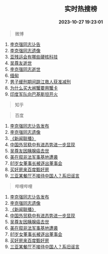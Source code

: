 <div align="center"><h2>实时热搜榜</h2><h4>2023-10-27 19:23:01</h4></div>

> 微博  

1. [李克强同志讣告](https://s.weibo.com/weibo?q=%23%E6%9D%8E%E5%85%8B%E5%BC%BA%E5%90%8C%E5%BF%97%E8%AE%A3%E5%91%8A%23&t=31&band_rank=1&Refer=top)<br />
2. [李克强同志遗像](https://s.weibo.com/weibo?q=%E6%9D%8E%E5%85%8B%E5%BC%BA%E5%90%8C%E5%BF%97%E9%81%97%E5%83%8F&t=31&band_rank=2&Refer=top)<br />
3. [亚残运会有哪些硬核科技](https://s.weibo.com/weibo?q=%23%E4%BA%9A%E6%AE%8B%E8%BF%90%E4%BC%9A%E6%9C%89%E5%93%AA%E4%BA%9B%E7%A1%AC%E6%A0%B8%E7%A7%91%E6%8A%80%23&t=31&band_rank=3&Refer=top)<br />
4. [吴尊友逝世](https://s.weibo.com/weibo?q=%23%E5%90%B4%E5%B0%8A%E5%8F%8B%E9%80%9D%E4%B8%96%23&t=31&band_rank=4&Refer=top)<br />
5. [李克强同志逝世](https://s.weibo.com/weibo?q=%23%E6%9D%8E%E5%85%8B%E5%BC%BA%E5%90%8C%E5%BF%97%E9%80%9D%E4%B8%96%23&t=31&band_rank=5&Refer=top)<br />
6. [缅甸](https://s.weibo.com/weibo?q=%E7%BC%85%E7%94%B8&t=31&band_rank=6&Refer=top)<br />
7. [男子缓刑期间跳江救人获准减刑](https://s.weibo.com/weibo?q=%23%E7%94%B7%E5%AD%90%E7%BC%93%E5%88%91%E6%9C%9F%E9%97%B4%E8%B7%B3%E6%B1%9F%E6%95%91%E4%BA%BA%E8%8E%B7%E5%87%86%E5%87%8F%E5%88%91%23&t=31&band_rank=7&Refer=top)<br />
8. [为什么买大闸蟹要用蟹卡](https://s.weibo.com/weibo?q=%23%E4%B8%BA%E4%BB%80%E4%B9%88%E4%B9%B0%E5%A4%A7%E9%97%B8%E8%9F%B9%E8%A6%81%E7%94%A8%E8%9F%B9%E5%8D%A1%23&t=31&band_rank=8&Refer=top)<br />
9. [印度军队向巴基斯坦开火](https://s.weibo.com/weibo?q=%23%E5%8D%B0%E5%BA%A6%E5%86%9B%E9%98%9F%E5%90%91%E5%B7%B4%E5%9F%BA%E6%96%AF%E5%9D%A6%E5%BC%80%E7%81%AB%23&t=31&band_rank=9&Refer=top)<br />

> 知乎  


> 百度  

1. [李克强同志讣告发布](https://www.baidu.com/s?wd=%E6%9D%8E%E5%85%8B%E5%BC%BA%E5%90%8C%E5%BF%97%E8%AE%A3%E5%91%8A%E5%8F%91%E5%B8%83&sa=fyb_news&rsv_dl=fyb_news)<br />
2. [李克强同志遗像](https://www.baidu.com/s?wd=%E6%9D%8E%E5%85%8B%E5%BC%BA%E5%90%8C%E5%BF%97%E9%81%97%E5%83%8F&sa=fyb_news&rsv_dl=fyb_news)<br />
3. [《新闻联播》](https://www.baidu.com/s?wd=%E3%80%8A%E6%96%B0%E9%97%BB%E8%81%94%E6%92%AD%E3%80%8B&sa=fyb_news&rsv_dl=fyb_news)<br />
4. [中国外贸稳中有进态势进一步显现](https://www.baidu.com/s?wd=%E4%B8%AD%E5%9B%BD%E5%A4%96%E8%B4%B8%E7%A8%B3%E4%B8%AD%E6%9C%89%E8%BF%9B%E6%80%81%E5%8A%BF%E8%BF%9B%E4%B8%80%E6%AD%A5%E6%98%BE%E7%8E%B0&sa=fyb_news&rsv_dl=fyb_news)<br />
5. [吴尊友因胰腺癌去世](https://www.baidu.com/s?wd=%E5%90%B4%E5%B0%8A%E5%8F%8B%E5%9B%A0%E8%83%B0%E8%85%BA%E7%99%8C%E5%8E%BB%E4%B8%96&sa=fyb_news&rsv_dl=fyb_news)<br />
6. [美在叙非法军事基地遭袭](https://www.baidu.com/s?wd=%E7%BE%8E%E5%9C%A8%E5%8F%99%E9%9D%9E%E6%B3%95%E5%86%9B%E4%BA%8B%E5%9F%BA%E5%9C%B0%E9%81%AD%E8%A2%AD&sa=fyb_news&rsv_dl=fyb_news)<br />
7. [81岁女董事长被逐出董事会](https://www.baidu.com/s?wd=81%E5%B2%81%E5%A5%B3%E8%91%A3%E4%BA%8B%E9%95%BF%E8%A2%AB%E9%80%90%E5%87%BA%E8%91%A3%E4%BA%8B%E4%BC%9A&sa=fyb_news&rsv_dl=fyb_news)<br />
8. [买好房来百度甄好房](https://www.baidu.com/s?wd=%E7%99%BE%E5%BA%A6%E7%94%84%E5%A5%BD%E6%88%BF&sa=fyb_news&rsv_dl=fyb_news)<br />
9. [三亚某餐厅不接待中国人？系旧谣言](https://www.baidu.com/s?wd=%E4%B8%89%E4%BA%9A%E6%9F%90%E9%A4%90%E5%8E%85%E4%B8%8D%E6%8E%A5%E5%BE%85%E4%B8%AD%E5%9B%BD%E4%BA%BA%EF%BC%9F%E7%B3%BB%E6%97%A7%E8%B0%A3%E8%A8%80&sa=fyb_news&rsv_dl=fyb_news)<br />

> 哔哩哔哩  

1. [李克强同志讣告发布](https://www.baidu.com/s?wd=%E6%9D%8E%E5%85%8B%E5%BC%BA%E5%90%8C%E5%BF%97%E8%AE%A3%E5%91%8A%E5%8F%91%E5%B8%83&sa=fyb_news&rsv_dl=fyb_news)<br />
2. [李克强同志遗像](https://www.baidu.com/s?wd=%E6%9D%8E%E5%85%8B%E5%BC%BA%E5%90%8C%E5%BF%97%E9%81%97%E5%83%8F&sa=fyb_news&rsv_dl=fyb_news)<br />
3. [《新闻联播》](https://www.baidu.com/s?wd=%E3%80%8A%E6%96%B0%E9%97%BB%E8%81%94%E6%92%AD%E3%80%8B&sa=fyb_news&rsv_dl=fyb_news)<br />
4. [中国外贸稳中有进态势进一步显现](https://www.baidu.com/s?wd=%E4%B8%AD%E5%9B%BD%E5%A4%96%E8%B4%B8%E7%A8%B3%E4%B8%AD%E6%9C%89%E8%BF%9B%E6%80%81%E5%8A%BF%E8%BF%9B%E4%B8%80%E6%AD%A5%E6%98%BE%E7%8E%B0&sa=fyb_news&rsv_dl=fyb_news)<br />
5. [吴尊友因胰腺癌去世](https://www.baidu.com/s?wd=%E5%90%B4%E5%B0%8A%E5%8F%8B%E5%9B%A0%E8%83%B0%E8%85%BA%E7%99%8C%E5%8E%BB%E4%B8%96&sa=fyb_news&rsv_dl=fyb_news)<br />
6. [美在叙非法军事基地遭袭](https://www.baidu.com/s?wd=%E7%BE%8E%E5%9C%A8%E5%8F%99%E9%9D%9E%E6%B3%95%E5%86%9B%E4%BA%8B%E5%9F%BA%E5%9C%B0%E9%81%AD%E8%A2%AD&sa=fyb_news&rsv_dl=fyb_news)<br />
7. [81岁女董事长被逐出董事会](https://www.baidu.com/s?wd=81%E5%B2%81%E5%A5%B3%E8%91%A3%E4%BA%8B%E9%95%BF%E8%A2%AB%E9%80%90%E5%87%BA%E8%91%A3%E4%BA%8B%E4%BC%9A&sa=fyb_news&rsv_dl=fyb_news)<br />
8. [买好房来百度甄好房](https://www.baidu.com/s?wd=%E7%99%BE%E5%BA%A6%E7%94%84%E5%A5%BD%E6%88%BF&sa=fyb_news&rsv_dl=fyb_news)<br />
9. [三亚某餐厅不接待中国人？系旧谣言](https://www.baidu.com/s?wd=%E4%B8%89%E4%BA%9A%E6%9F%90%E9%A4%90%E5%8E%85%E4%B8%8D%E6%8E%A5%E5%BE%85%E4%B8%AD%E5%9B%BD%E4%BA%BA%EF%BC%9F%E7%B3%BB%E6%97%A7%E8%B0%A3%E8%A8%80&sa=fyb_news&rsv_dl=fyb_news)<br />
